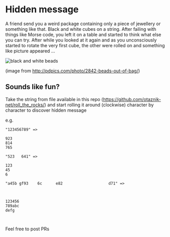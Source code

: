 # Hidden message

A friend send you a weird package containing only a piece of jewellery
or something like that. Black and white cubes on a string.
After failing with things like Morse code, you left it on a table and started
to think what else you can try.
After while you looked at it again and as you unconsciously started to
rotate the very first cube, the other were rolled on
and something like picture appeared ...

![black and white beads](https://s3.amazonaws.com/images.pdpics.com/preview/2842-beads-out-of-bag.jpg)

(image from http://pdpics.com/photo/2842-beads-out-of-bag/)

## Sounds like fun?

Take the string from file available in this repo (https://github.com/otaznik-net/roll_the_rocks/)
and start rolling it around (clockwise) character by character to discover hidden message

e.g.
```
"123456789" =>

923
814
765

"523   641" =>

123
45 
6  

"a45b gf93    6c      e82                    d71" =>

        
        
123456  
789abc  
defg    
        
        

```

Feel free to post PRs

